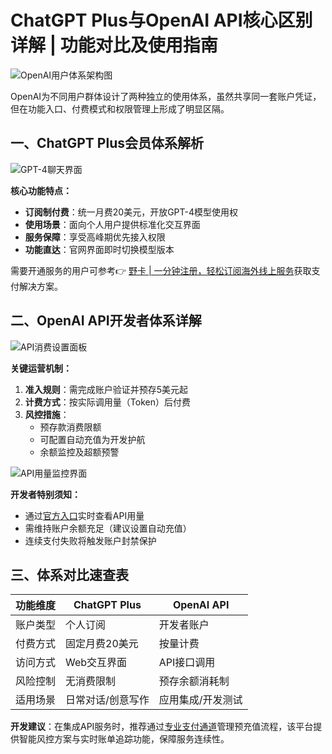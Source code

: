 # ChatGPT Plus与OpenAI API核心区别详解 | 功能对比及使用指南

![OpenAI用户体系架构图](https://bbtdd.com/wp-content/uploads/img/1608297849720169.webp)

OpenAI为不同用户群体设计了两种独立的使用体系，虽然共享同一套账户凭证，但在功能入口、付费模式和权限管理上形成了明显区隔。

## 一、ChatGPT Plus会员体系解析
![GPT-4聊天界面](https://bbtdd.com/wp-content/uploads/img/96579485401.webp)

**核心功能特点：**
- **订阅制付费**：统一月费20美元，开放GPT-4模型使用权
- **使用场景**：面向个人用户提供标准化交互界面
- **服务保障**：享受高峰期优先接入权限
- **功能直达**：官网界面即时切换模型版本

需要开通服务的用户可参考👉 [野卡 | 一分钟注册，轻松订阅海外线上服务](https://bbtdd.com/yeka)获取支付解决方案。

## 二、OpenAI API开发者体系详解
![API消费设置面板](https://bbtdd.com/wp-content/uploads/img/735143209.webp)

**关键运营机制：**
1. **准入规则**：需完成账户验证并预存5美元起
2. **计费方式**：按实际调用量（Token）后付费
3. **风控措施**：
   - 预存款消费限额
   - 可配置自动充值为开发护航
   - 余额监控及超额预警

![API用量监控界面](https://bbtdd.com/wp-content/uploads/img/887168563427.webp)

**开发者特别须知：**
- 通过[官方入口](https://bbtdd.com/yeka)实时查看API用量
- 需维持账户余额充足（建议设置自动充值）
- 连续支付失败将触发账户封禁保护

## 三、体系对比速查表

| 功能维度        | ChatGPT Plus            | OpenAI API          |
|----------------|-------------------------|---------------------|
| 账户类型        | 个人订阅                | 开发者账户           |
| 付费方式        | 固定月费20美元          | 按量计费            |
| 访问方式        | Web交互界面             | API接口调用         |
| 风险控制        | 无消费限制              | 预存余额消耗制       |
| 适用场景        | 日常对话/创意写作        | 应用集成/开发测试    |

**开发建议**：在集成API服务时，推荐通过[专业支付通道](https://bbtdd.com/yeka)管理预充值流程，该平台提供智能风控方案与实时账单追踪功能，保障服务连续性。
